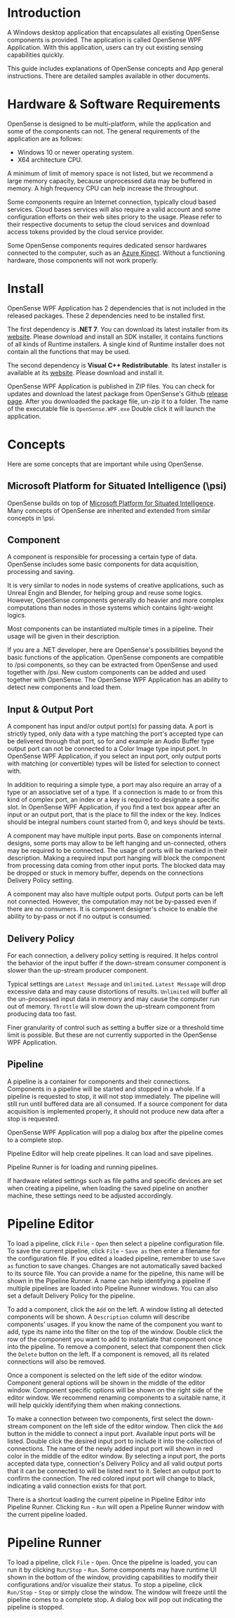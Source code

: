 # Introduction

A Windows desktop application that encapsulates all existing OpenSense components is provided.
The application is called OpenSense WPF Application.
With this application, users can try out existing sensing capabilities quickly.

This guide includes explanations of OpenSense concepts and App general instructions.
There are detailed samples available in other documents.

# Hardware & Software Requirements

OpenSense is designed to be multi-platform, while the application and some of the components can not.
The general requirements of the application are as follows:

+ Windows 10 or newer operating system.
+ X64 architecture CPU.

A minimum of limit of memory space is not listed, but we recommend a large memory capacity, because unprocessed data may be buffered in memory.
A high frequency CPU can help increase the throughput.

Some components require an Internet connection, typically cloud based services.
Cloud bases services will also require a valid account and some configuration efforts on their web sites priory to the usage.
Please refer to their respective documents to setup the cloud services and download access tokens provided by the cloud service provider.

Some OpenSense components requires dedicated sensor hardwares connected to the computer, such as an [Azure Kinect](https://azure.microsoft.com/en-us/services/kinect-dk).
Without a functioning hardware, those components will not work properly.

# Install

OpenSense WPF Application has 2 dependencies that is not included in the released packages.
These 2 dependencies need to be installed first.

The first dependency is __.NET 7__.
You can download its latest installer from its [website](https://dotnet.microsoft.com/en-us/download/dotnet/6.0).
Please download and install an SDK installer, it contains functions of all kinds of Runtime installers.
A single kind of Runtime installer does not contain all the functions that may be used.

The second dependency is __Visual C++ Redistributable__.
Its latest installer is available at its [website](https://docs.microsoft.com/en-us/cpp/windows/latest-supported-vc-redist).
Please download and install it.

OpenSense WPF Application is published in ZIP files.
You can check for updates and download the latest package from OpenSense's Github [release page](https://github.com/intelligent-human-perception-laboratory/OpenSense/releases).
After you downloaded the package file, un-zip it to a folder.
The name of the executable file is `OpenSense.WPF.exe`
Double click it will launch the application.

# Concepts

Here are some concepts that are important while using OpenSense.

## Microsoft Platform for Situated Intelligence (\psi)

OpenSense builds on top of [Microsoft Platform for Situated Intelligence](https://github.com/microsoft/psi).
Many concepts of OpenSense are inherited and extended from similar concepts in \psi.

## Component

A component is responsible for processing a certain type of data.
OpenSense includes some basic components for data acquisition, processing and saving.

It is very similar to nodes in node systems of creative applications, such as Unreal Engin and Blender, for helping group and reuse some logics. However, OpenSense components generally do heavier and more complex computations than nodes in those systems which contains light-weight logics.

Most components can be instantiated multiple times in a pipeline.
Their usage will be given in their description.

If you are a .NET developer, here are OpenSense's possibilities beyond the basic functions of the application.
OpenSense components are compatible to /psi components, so they can be extracted from OpenSense and used together with /psi.
New custom components can be added and used together with OpenSense.
The OpenSense WPF Application has an ability to detect new components and load them.

## Input & Output Port

A component has input and/or output port(s) for passing data.
A port is strictly typed, only data with a type matching the port's accepted type can be delivered through that port, so for and example an Audio Buffer type output port can not be connected to a Color Image type input port.
In OpenSense WPF Application, if you select an input port, only output ports with matching (or convertible) types will be listed for selection to connect with.

In addition to requiring a simple type, a port may also require an array of a type or an associative set of a type.
If a connection is made to or from this kind of complex port, an index or a key is required to designate a specific slot.
In OpenSense WPF Application, if you find a text box appear after an input or an output port, that is the place to fill the index or the key.
Indices should be integral numbers count started from 0, and keys should be texts.

A component may have multiple input ports.
Base on components internal designs, some ports may allow to be left hanging and un-connected, others may be required to be connected.
The usage of ports will be marked in their description.
Making a required input port hanging will block the component from processing data coming from other input ports.
The blocked data may be dropped or stuck in memory buffer, depends on the connections Delivery Policy setting.

A component may also have multiple output ports.
Output ports can be left not connected.
However, the computation may not be by-passed even if there are no consumers.
It is component designer's choice to enable the ability to by-pass or not if no output is consumed.

## Delivery Policy

For each connection, a delivery policy setting is required.
It helps control the behavior of the input buffer if the down-stream consumer component is slower than the up-stream producer component.

Typical settings are `Latest Message` and `Unlimited`.
`Latest Message` will drop excessive data and may cause distortions of results.
`Unlimited` will buffer all the un-processed input data in memory and may cause the computer run out of memory.
`Throttle` will slow down the up-stream component from producing data too fast.

Finer granularity of control such as setting a buffer size or a threshold time limit is possible.
But these are not currently supported in the OpenSense WPF Application.

## Pipeline

A pipeline is a container for components and their connections.
Components in a pipeline will be started and stopped in a whole.
If a pipeline is requested to stop, it will not stop immediately.
The pipeline will still run until buffered data are all consumed.
If a source component for data acquisition is implemented properly, it should not produce new data after a stop is requested.

OpenSense WPF Application will pop a dialog box after the pipeline comes to a complete stop.

Pipeline Editor will help create pipelines.
It can load and save pipelines.

Pipeline Runner is for loading and running pipelines.

If hardware related settings such as file paths and specific devices are set when creating a pipeline, when loading the saved pipeline on another machine, these settings need to be adjusted accordingly.

# Pipeline Editor

To load a pipeline, click `File` - `Open` then select a pipeline configuration file.
To save the current pipeline, click `File` - `Save as` then enter a filename for the configuration file.
If you edited a loaded pipeline, remember to use `Save as` function to save changes.
Changes are not automatically saved backed to its source file.
You can provide a name for the pipeline, this name will be shown in the Pipeline Runner.
A name can help identifying a pipeline if multiple pipelines are loaded into Pipeline Runner windows.
You can also set a default Delivery Policy for the pipeline.

To add a component, click the `Add` on the left.
A window listing all detected components will be shown.
A `Description` column will describe components' usages.
If you know the name of the component you want to add, type its name into the filter on the top of the window.
Double click the row of the component you want to add to instantiate that component once into the pipeline.
To remove a component, select that component then click the `Delete` button on the left.
If a component is removed, all its related connections will also be removed.

Once a component is selected on the left side of the editor window.
Component general options will be shown in the middle of the editor window.
Component specific options will be shown on the right side of the editor window.
We recommend renaming components to a suitable name, it will help quickly identifying them when making connections.

To make a connection between two components, first select the down-stream component on the left side of the editor window.
Then click the `Add` button in the middle to connect a input port.
Available input ports will be listed.
Double click the desired input port to include it into the collection of connections.
The name of the newly added input port will shown in red color in the middle of the editor window.
By selecting a input port, the ports accepted data type, connection's Delivery Policy and all valid output ports that it can be connected to will be listed next to it.
Select an output port to confirm the connection.
The red colored input port will change to black, indicating a valid connection exists for that port.

There is a shortcut loading the current pipeline in Pipeline Editor into Pipeline Runner.
Clicking `Run` - `Run` will open a Pipeline Runner window with the current pipeline loaded.

# Pipeline Runner

To load a pipeline, click `File` - `Open`.
Once the pipeline is loaded, you can run it by clicking `Run/Stop` - `Run`.
Some components may have runtime UI shown in the bottom of the window, providing capabilities to modify their configurations and/or visualize their status.
To stop a pipeline, click `Run/Stop` - `Stop` or simply close the window.
The window will freeze until the pipeline comes to a complete stop.
A dialog box will pop out indicating the pipeline is stopped.
